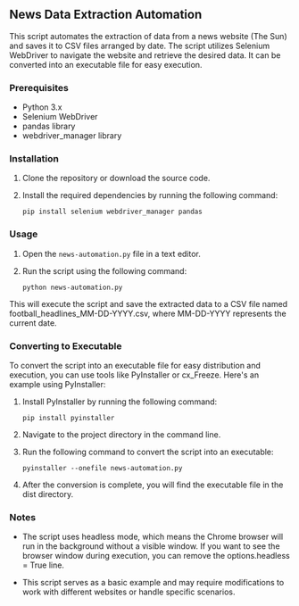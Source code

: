 ## News Data Extraction Automation

This script automates the extraction of data from a news website (The Sun) and saves it to CSV files arranged by date. The script utilizes Selenium WebDriver to navigate the website and retrieve the desired data. It can be converted into an executable file for easy execution.

### Prerequisites

- Python 3.x
- Selenium WebDriver
- pandas library
- webdriver_manager library

### Installation

1. Clone the repository or download the source code.
2. Install the required dependencies by running the following command:

   ```shell
   pip install selenium webdriver_manager pandas
   ```

### Usage

1. Open the `news-automation.py` file in a text editor.
2. Run the script using the following command:

   ```shell
   python news-automation.py
   ```
This will execute the script and save the extracted data to a CSV file named football_headlines_MM-DD-YYYY.csv, where MM-DD-YYYY represents the current date.

### Converting to Executable

To convert the script into an executable file for easy distribution and execution, you can use tools like PyInstaller or cx_Freeze. Here's an example using PyInstaller:

1. Install PyInstaller by running the following command:
   ```shell
   pip install pyinstaller
   ```
2. Navigate to the project directory in the command line.

3. Run the following command to convert the script into an executable:
   ```shell
   pyinstaller --onefile news-automation.py
   ```
4. After the conversion is complete, you will find the executable file in the dist directory.

### Notes

* The script uses headless mode, which means the Chrome browser will run in the background without a visible window. If you want to see the browser window during execution, you can remove the options.headless = True line.

* This script serves as a basic example and may require modifications to work with different websites or handle specific scenarios.